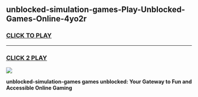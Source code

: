 
## unblocked-simulation-games-Play-Unblocked-Games-Online-4yo2r
<h3>
<a href="https://premium76.site?title=unblocked-simulation-games&ref=25A">CLICK TO PLAY</a></h3>
<hr>

<h3>
<a href="https://premium76.site?title=unblocked-simulation-games&ref=25A">CLICK 2 PLAY</a>
  
</h3>

<a href="https://premium76.site?title=unblocked-simulation-games&ref=25A"><img src="https://clearcache.store/games.png"></a>


**unblocked-simulation-games games unblocked: Your Gateway to Fun and Accessible Online Gaming**
